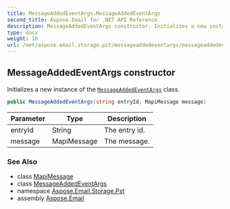 ```yaml
---
title: MessageAddedEventArgs.MessageAddedEventArgs
second_title: Aspose.Email for .NET API Reference
description: MessageAddedEventArgs constructor. Initializes a new instance of the MessageAddedEventArgs class
type: docs
weight: 10
url: /net/aspose.email.storage.pst/messageaddedeventargs/messageaddedeventargs/
---
```

## MessageAddedEventArgs constructor

Initializes a new instance of the [`MessageAddedEventArgs`](../) class.

```csharp
public MessageAddedEventArgs(string entryId, MapiMessage message)
```

| Parameter | Type | Description |
| --- | --- | --- |
| entryId | String | The entry id. |
| message | MapiMessage | The message. |

### See Also

* class [MapiMessage](../../../aspose.email.mapi/mapimessage/)
* class [MessageAddedEventArgs](../)
* namespace [Aspose.Email.Storage.Pst](../../messageaddedeventargs/)
* assembly [Aspose.Email](../../../)


